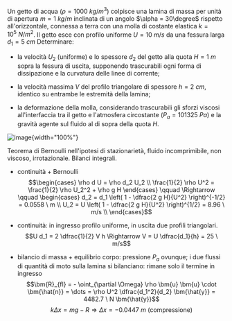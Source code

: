Un getto di acqua ($\rho = 1000 \ kg/m^3$) colpisce una lamina di massa
per unità di apertura $m = 1 \ kg/m$ inclinata di un angolo
$\alpha = 30\degree$ rispetto all'orizzontale, connessa a terra con una
molla di costante elastica $k = 10^5 \ N/m^2$. Il getto esce con profilo
uniforme $U=10 \ m/s$ da una fessura larga $d_1 = 5 \ cm$ Determinare:

-   la velocità $U_2$ (uniforme) e lo spessore $d_2$ del getto alla
    quota $H=1 \ m$ sopra la fessura di uscita, supponendo trascurabili
    ogni forma di dissipazione e la curvatura delle linee di corrente;

-   la velocità massima $V$ del profilo triangolare di spessore
    $h = 2 \ cm$, identico su entrambe le estremità della lamina;

-   la deformazione della molla, considerando trascurabili gli sforzi
    viscosi all'interfaccia tra il getto e l'atmosfera circostante
    ($P_a = 101325 \ Pa$) e la gravità agente sul fluido al di sopra
    della quota $H$.

![image](./fig/jet_angle){width="100%"}

Teorema di Bernoulli nell'ipotesi di stazionarietà, fluido
incomprimibile, non viscoso, irrotazionale. Bilanci integrali.

-   continuità + Bernoulli $$\begin{cases}
            \rho d U = \rho d_2 U_2 \\
            \frac{1}{2} \rho U^2 = \frac{1}{2} \rho U_2^2 + \rho g H
          \end{cases}
          \qquad \Rightarrow \qquad
          \begin{cases}
            d_2 = d_1 \left( 1 - \dfrac{2 g H}{U^2} \right)^{-1/2} = 0.0558 \ m \\
            U_2 = U \left( 1 - \dfrac{2 g H}{U^2} \right)^{1/2} = 8.96 \ m/s \\
          \end{cases}$$

-   continuità: in ingresso profilo uniforme, in uscita due profili
    triangolari.
    $$U d_1 = 2 \dfrac{1}{2} V h \Rightarrow V = U \dfrac{d_1}{h} = 25 \ m/s$$

-   bilancio di massa + equilibrio corpo: pressione $P_a$ ovunque; i due
    flussi di quantità di moto sulla lamina si bilanciano: rimane solo
    il termine in ingresso
    $$\bm{R}_{fl} = - \oint_{\partial \Omega} \rho \bm{u} \bm{u}
        \cdot \bm{\hat{n}}  =  \dots  = \rho U^2 \dfrac{d_1^2}{d_2} \bm{\hat{y}} = 4482.7 \ N \bm{\hat{y}}$$
    $$k \Delta x = m g - R \Rightarrow \Delta x = - 0.0447 \ m \ \text{(compressione)}$$
